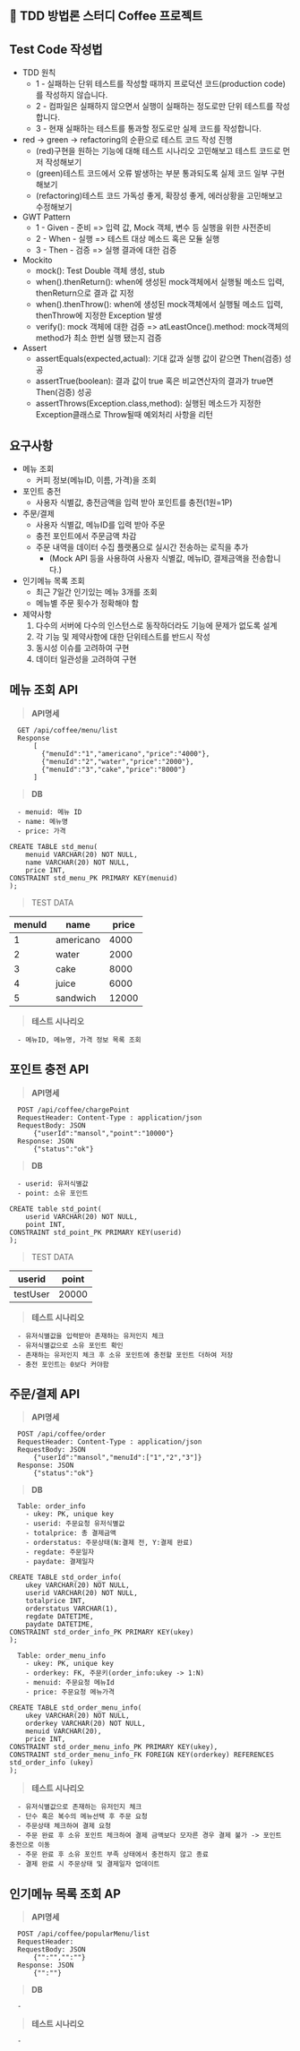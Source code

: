 ## 🙌 TDD 방법론 스터디 Coffee 프로젝트

## Test Code 작성법
  - TDD 원칙
    - 1 - 실패하는 단위 테스트를 작성할 때까지 프로덕션 코드(production code)를 작성하지 않습니다.
    - 2 - 컴파일은 실패하지 않으면서 실행이 실패하는 정도로만 단위 테스트를 작성합니다.
    - 3 - 현재 실패하는 테스트를 통과할 정도로만 실제 코드를 작성합니다.
  - red -> green -> refactoring의 순환으로 테스트 코드 작성 진행
    - (red)구현을 원하는 기능에 대해 테스트 시나리오 고민해보고 테스트 코드로 먼저 작성해보기
    - (green)테스트 코드에서 오류 발생하는 부분 통과되도록 실제 코드 일부 구현해보기
    - (refactoring)테스트 코드 가독성 좋게, 확장성 좋게, 에러상황을 고민해보고 수정해보기
  - GWT Pattern
    - 1 - Given - 준비 => 입력 값, Mock 객체, 변수 등 실행을 위한 사전준비
    - 2 - When - 실행 => 테스트 대상 메소드 혹은 모듈 실행
    - 3 - Then - 검증 => 실행 결과에 대한 검증
  - Mockito
    - mock(): Test Double 객체 생성, stub
    - when().thenReturn(): when에 생성된 mock객체에서 실행될 메소드 입력, thenReturn으로 결과 값 지정
    - when().thenThrow(): when에 생성된 mock객체에서 실행될 메소드 입력, thenThrow에 지정한 Exception 발생
    - verify(): mock 객체에 대한 검증 => atLeastOnce().method: mock객체의 method가 최소 한번 실행 됐는지 검증
  - Assert
    - assertEquals(expected,actual): 기대 값과 실행 값이 같으면 Then(검증) 성공
    - assertTrue(boolean): 결과 값이 true 혹은 비교연산자의 결과가 true면 Then(검증) 성공
    - assertThrows(Exception.class,method): 실행된 메소드가 지정한 Exception클래스로 Throw될때 예외처리 사항을 리턴

## 요구사항
  - 메뉴 조회
    - 커피 정보(메뉴ID, 이름, 가격)을 조회
  - 포인트 충전
    - 사용자 식별값, 충전금액을 입력 받아 포인트를 충전(1원=1P)
  - 주문/결제
    - 사용자 식별값, 메뉴ID를 입력 받아 주문
    - 충전 포인트에서 주문금액 차감
    - 주문 내역을 데이터 수집 플랫폼으로 실시간 전송하는 로직을 추가
      - (Mock API 등을 사용하여 사용자 식별값, 메뉴ID, 결제금액을 전송합니다.)
  - 인기메뉴 목록 조회
    - 최근 7일간 인기있는 메뉴 3개를 조회
    - 메뉴별 주문 횟수가 정확해야 함
  - 제약사항
    1. 다수의 서버에 다수의 인스턴스로 동작하더라도 기능에 문제가 없도록 설계
    2. 각 기능 및 제약사항에 대한 단위테스트를 반드시 작성
    3. 동시성 이슈를 고려하여 구현
    4. 데이터 일관성을 고려하여 구현

## 메뉴 조회 API
> **API명세**
```
  GET /api/coffee/menu/list
  Response
      [
        {"menuId":"1","americano","price":"4000"},
        {"menuId":"2","water","price":"2000"},
        {"menuId":"3","cake","price":"8000"}
      ]
```
> **DB**
```
  - menuid: 메뉴 ID
  - name: 메뉴명
  - price: 가격

CREATE TABLE std_menu(
    menuid VARCHAR(20) NOT NULL,
    name VARCHAR(20) NOT NULL,
    price INT,
CONSTRAINT std_menu_PK PRIMARY KEY(menuid)
);
```
> TEST DATA

  | menuId | name | price |
  | --- | --- | --- |
  | 1 | americano | 4000 |
  | 2 | water | 2000 |
  | 3 | cake | 8000 |
  | 4 | juice | 6000 |
  | 5 | sandwich | 12000 |

> **테스트 시나리오**
```
  - 메뉴ID, 메뉴명, 가격 정보 목록 조회
```
## 포인트 충전 API
> **API명세**
```
  POST /api/coffee/chargePoint
  RequestHeader: Content-Type : application/json
  RequestBody: JSON
      {"userId":"mansol","point":"10000"}
  Response: JSON
      {"status":"ok"}
```
> **DB**
```
  - userid: 유저식별값
  - point: 소유 포인트

CREATE table std_point(
    userid VARCHAR(20) NOT NULL,
    point INT,
CONSTRAINT std_point_PK PRIMARY KEY(userid)
);
```
> TEST DATA

  | userid | point |
  | --- | --- |
  | testUser | 20000 |

> **테스트 시나리오**
```
  - 유저식별값을 입력받아 존재하는 유저인지 체크
  - 유저식별값으로 소유 포인트 확인
  - 존재하는 유저인지 체크 후 소유 포인트에 충전할 포인트 더하여 저장
  - 충전 포인트는 0보다 커야함
```
## 주문/결제 API
> **API명세**
```
  POST /api/coffee/order
  RequestHeader: Content-Type : application/json
  RequestBody: JSON
      {"userId":"mansol","menuId":["1","2","3"]}
  Response: JSON
      {"status":"ok"}
```
> **DB**
```
  Table: order_info  
    - ukey: PK, unique key
    - userid: 주문요청 유저식별값
    - totalprice: 총 결제금액
    - orderstatus: 주문상태(N:결제 전, Y:결제 완료)
    - regdate: 주문일자
    - paydate: 결제일자

CREATE TABLE std_order_info(
    ukey VARCHAR(20) NOT NULL,
    userid VARCHAR(20) NOT NULL,
    totalprice INT,
    orderstatus VARCHAR(1),
    regdate DATETIME,
    paydate DATETIME,
CONSTRAINT std_order_info_PK PRIMARY KEY(ukey)
);

  Table: order_menu_info
    - ukey: PK, unique key
    - orderkey: FK, 주문키(order_info:ukey -> 1:N)
    - menuid: 주문요청 메뉴Id
    - price: 주문요청 메뉴가격

CREATE TABLE std_order_menu_info(
    ukey VARCHAR(20) NOT NULL,
    orderkey VARCHAR(20) NOT NULL,
    menuid VARCHAR(20),
    price INT,
CONSTRAINT std_order_menu_info_PK PRIMARY KEY(ukey),
CONSTRAINT std_order_menu_info_FK FOREIGN KEY(orderkey) REFERENCES std_order_info (ukey) 
);
```
> **테스트 시나리오**
```
  - 유저식별값으로 존재하는 유저인지 체크
  - 단수 혹은 복수의 메뉴선택 후 주문 요청
  - 주문상태 체크하여 결제 요청
  - 주문 완료 후 소유 포인트 체크하여 결제 금액보다 모자른 경우 결제 불가 -> 포인트 충전으로 이동
  - 주문 완료 후 소유 포인트 부족 상태에서 충전하지 않고 종료
  - 결제 완료 시 주문상태 및 결제일자 업데이트
```
## 인기메뉴 목록 조회 AP
> **API명세**
```
  POST /api/coffee/popularMenu/list
  RequestHeader: 
  RequestBody: JSON
      {"":"","":""}
  Response: JSON
      {"":""}
```
> **DB**
```
  -
``` 
> **테스트 시나리오**
```
  - 
```
